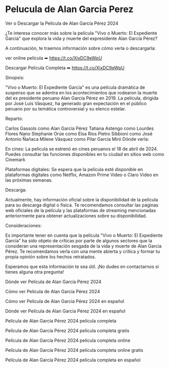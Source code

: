 # Pelucula de Alan Garcia Perez
Ver o Descargar la Película de Alan García Pérez 2024

¿Te interesa conocer más sobre la película "Vivo o Muerto: El Expediente García" que explora la vida y muerte del expresidente Alan García Pérez?

A continuación, te traemos información sobre cómo verla o descargarla:

ver online película ➥  https://t.co/XixDC9eWpU 

Descargar Pelicula Completa ➥  https://t.co/XixDC9eWpU 

Sinopsis:

"Vivo o Muerto: El Expediente García" es una película dramática de suspenso que se adentra en los acontecimientos que rodearon la muerte del ex presidente peruano Alan García Pérez en 2019. La película, dirigida por José Luis Vásquez, ha generado gran expectación en el público peruano por su temática controversial y su elenco estelar.

Reparto:

Carlos Gassols como Alan García Pérez
Tatiana Astengo como Lourdes Flores Nano
Stephanie Orúe como Elsa Ríos
Pietro Sibbioni como José Antonio Ñañaca
Milene Vásquez como Pilar García Miró
Dónde verla:

En cines: La película se estrenó en cines peruanos el 18 de abril de 2024. Puedes consultar las funciones disponibles en tu ciudad en sitios web como Cinemark

Plataformas digitales: Se espera que la película esté disponible en plataformas digitales como Netflix, Amazon Prime Video o Claro Video en las próximas semanas.

Descarga:

Actualmente,  hay información oficial sobre la disponibilidad de la película para su descarga digital o física. Te recomendamos consultar las páginas web oficiales de la película y las plataformas de streaming mencionadas anteriormente para obtener actualizaciones sobre su disponibilidad.

Consideraciones:

Es importante tener en cuenta que la película "Vivo o Muerto: El Expediente García" ha sido objeto de críticas por parte de algunos sectores que la consideran una representación sesgada de la vida y muerte de Alan García Pérez. Te recomendamos verla con una mente abierta y crítica y formar tu propia opinión sobre los hechos retratados.

Esperamos que esta información te sea útil. ¡No dudes en contactarnos si tienes alguna otra pregunta!

Dónde ver Película de Alan García Pérez 2024

Cómo ver Película de Alan García Pérez 2024

Cómo ver Película de Alan García Pérez 2024 en español

Dónde ver Película de Alan García Pérez 2024 en español

Película de Alan García Pérez 2024 película completa

Película de Alan García Pérez 2024 película completa gratis

Película de Alan García Pérez 2024 película completa online

Película de Alan García Pérez 2024 película completa online gratis

Película de Alan García Pérez 2024 pelicula completa en español
